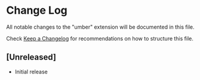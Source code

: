 # Change Log

All notable changes to the "umber" extension will be documented in this file.

Check [Keep a Changelog](http://keepachangelog.com/) for recommendations on how to structure this file.

## [Unreleased]

- Initial release